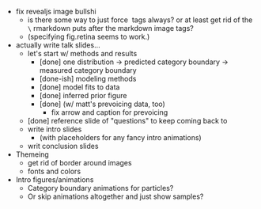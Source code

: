 * fix revealjs image bullshi
    * is there some way to just force <img> tags always? or at least get rid of the `\` rmarkdown puts after the markdown image tags?
    * (specifying fig.retina seems to work.)
* actually write talk slides...
    * let's start w/ methods and results
        * [done] one distribution -> predicted category boundary -> measured category boundary
        * [done-ish] modeling methods
        * [done] model fits to data
        * [done] inferred prior figure
        * [done] (w/ matt's prevoicing data, too)
            * fix arrow and caption for prevoicing
    * [done] reference slide of "questions" to keep coming back to
    * write intro slides
        * (with placeholders for any fancy intro animations)
    * writ conclusion slides
* Themeing
    * get rid of border around images
    * fonts and colors
* Intro figures/animations
    * Category boundary animations for particles?
    * Or skip animations altogether and just show samples?

